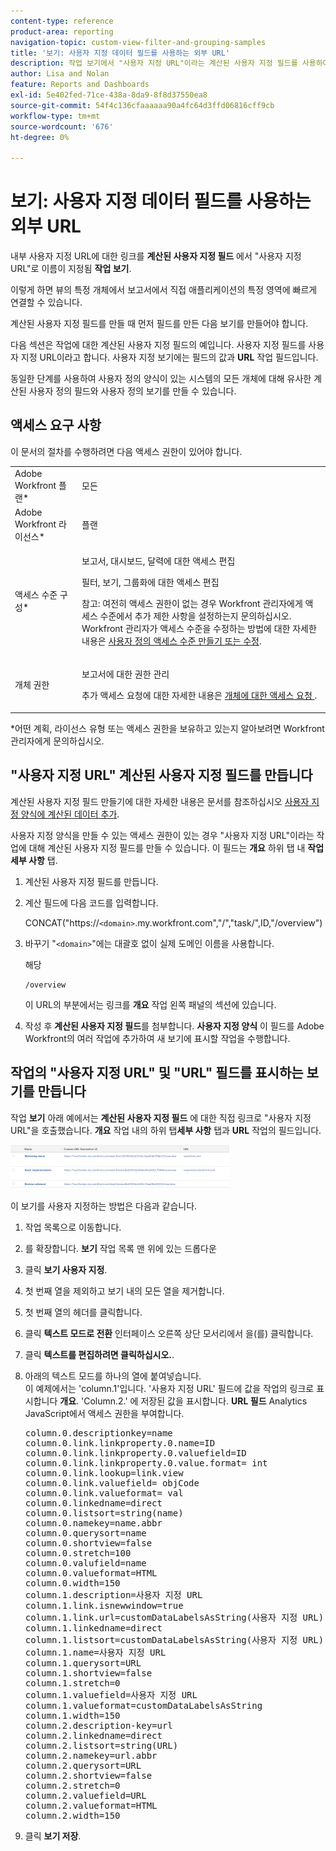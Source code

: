 ```yaml
---
content-type: reference
product-area: reporting
navigation-topic: custom-view-filter-and-grouping-samples
title: '보기: 사용자 지정 데이터 필드를 사용하는 외부 URL'
description: 작업 보기에서 "사용자 지정 URL"이라는 계산된 사용자 지정 필드를 사용하여 내부 사용자 지정 URL에 대한 링크를 표시할 수 있습니다.
author: Lisa and Nolan
feature: Reports and Dashboards
exl-id: 5e402fed-71ce-438a-8da9-8f8d37550ea8
source-git-commit: 54f4c136cfaaaaaa90a4fc64d3ffd06816cff9cb
workflow-type: tm+mt
source-wordcount: '676'
ht-degree: 0%

---
```


# 보기: 사용자 지정 데이터 필드를 사용하는 외부 URL

내부 사용자 지정 URL에 대한 링크를 **계산된 사용자 지정 필드** 에서 &quot;사용자 지정 URL&quot;로 이름이 지정됨 **작업 보기**.

이렇게 하면 뷰의 특정 개체에서 보고서에서 직접 애플리케이션의 특정 영역에 빠르게 연결할 수 있습니다.

계산된 사용자 지정 필드를 만들 때 먼저 필드를 만든 다음 보기를 만들어야 합니다.

다음 섹션은 작업에 대한 계산된 사용자 지정 필드의 예입니다. 사용자 지정 필드를 사용자 지정 URL이라고 합니다. 사용자 지정 보기에는 필드의 값과 **URL** 작업 필드입니다.

동일한 단계를 사용하여 사용자 정의 양식이 있는 시스템의 모든 개체에 대해 유사한 계산된 사용자 정의 필드와 사용자 정의 보기를 만들 수 있습니다.

## 액세스 요구 사항

이 문서의 절차를 수행하려면 다음 액세스 권한이 있어야 합니다.

<table style="table-layout:auto"> 
 <col> 
 <col> 
 <tbody> 
  <tr> 
   <td role="rowheader">Adobe Workfront 플랜*</td> 
   <td> <p>모든</p> </td> 
  </tr> 
  <tr> 
   <td role="rowheader">Adobe Workfront 라이선스*</td> 
   <td> <p>플랜 </p> </td> 
  </tr> 
  <tr> 
   <td role="rowheader">액세스 수준 구성*</td> 
   <td> <p>보고서, 대시보드, 달력에 대한 액세스 편집</p> <p>필터, 보기, 그룹화에 대한 액세스 편집</p> <p>참고: 여전히 액세스 권한이 없는 경우 Workfront 관리자에게 액세스 수준에서 추가 제한 사항을 설정하는지 문의하십시오. Workfront 관리자가 액세스 수준을 수정하는 방법에 대한 자세한 내용은 <a href="../../../administration-and-setup/add-users/configure-and-grant-access/create-modify-access-levels.md" class="MCXref xref">사용자 정의 액세스 수준 만들기 또는 수정</a>.</p> </td> 
  </tr> 
  <tr> 
   <td role="rowheader">개체 권한</td> 
   <td> <p>보고서에 대한 권한 관리</p> <p>추가 액세스 요청에 대한 자세한 내용은 <a href="../../../workfront-basics/grant-and-request-access-to-objects/request-access.md" class="MCXref xref">개체에 대한 액세스 요청 </a>.</p> </td> 
  </tr> 
 </tbody> 
</table>

&#42;어떤 계획, 라이선스 유형 또는 액세스 권한을 보유하고 있는지 알아보려면 Workfront 관리자에게 문의하십시오.

## &quot;사용자 지정 URL&quot; 계산된 사용자 지정 필드를 만듭니다

계산된 사용자 지정 필드 만들기에 대한 자세한 내용은 문서를 참조하십시오 [사용자 지정 양식에 계산된 데이터 추가](../../../administration-and-setup/customize-workfront/create-manage-custom-forms/add-calculated-data-to-custom-form.md).

사용자 지정 양식을 만들 수 있는 액세스 권한이 있는 경우 &quot;사용자 지정 URL&quot;이라는 작업에 대해 계산된 사용자 지정 필드를 만들 수 있습니다. 이 필드는 **개요** 하위 탭 내 **작업 세부 사항** 탭.

1. 계산된 사용자 지정 필드를 만듭니다.
1. 계산 필드에 다음 코드를 입력합니다.

   CONCAT(&quot;https://`<domain>`.my.workfront.com&quot;,&quot;/&quot;,&quot;task/&quot;,ID,&quot;/overview&quot;)

1. 바꾸기 &quot;`<domain>`&quot;에는 대괄호 없이 실제 도메인 이름을 사용합니다.

   해당

   ```
   /overview
   ```

   이 URL의 부분에서는 링크를 **개요** 작업 왼쪽 패널의 섹션에 있습니다.

1. 작성 후 **계산된 사용자 지정 필드**&#x200B;를 첨부합니다. **사용자 지정 양식** 이 필드를 Adobe Workfront의 여러 작업에 추가하여 새 보기에 표시할 작업을 수행합니다.

## 작업의 &quot;사용자 지정 URL&quot; 및 &quot;URL&quot; 필드를 표시하는 보기를 만듭니다

작업 **보기** 아래 예에서는 **계산된 사용자 지정 필드** 에 대한 직접 링크로 &quot;사용자 지정 URL&quot;을 호출했습니다. **개요** 작업 내의 하위 탭&#x200B;**세부 사항** 탭과 **URL** 작업의 필드입니다.

![](assets/task-view-with-custom-url-field-quicksilver-350x70.png)

이 보기를 사용자 지정하는 방법은 다음과 같습니다.

1. 작업 목록으로 이동합니다.
1. 를 확장합니다. **보기** 작업 목록 맨 위에 있는 드롭다운
1. 클릭 **보기 사용자 지정**.
1. 첫 번째 열을 제외하고 보기 내의 모든 열을 제거합니다.
1. 첫 번째 열의 헤더를 클릭합니다.
1. 클릭 **텍스트 모드로 전환** 인터페이스 오른쪽 상단 모서리에서 을(를) 클릭합니다.
1. 클릭 **텍스트를 편집하려면 클릭하십시오.**.
1. 아래의 텍스트 모드를 하나의 열에 붙여넣습니다.\
   이 예제에서는 &#39;column.1&#39;입니다. &#39;사용자 지정 URL&#39; 필드에 값을 작업의 링크로 표시합니다 **개요**. &#39;Column.2.&#39; 에 저장된 값을 표시합니다. **URL 필드** Analytics JavaScript에서 액세스 권한을 부여합니다.
   <pre>column.0.descriptionkey=name<br>column.0.link.linkproperty.0.name=ID<br>column.0.link.linkproperty.0.valuefield=ID<br>column.0.link.linkproperty.0.value.format= int<br>column.0.link.lookup=link.view<br>column.0.link.valuefield= objCode<br>column.0.link.valueformat= val<br>column.0.linkedname=direct<br>column.0.listsort=string(name)<br>column.0.namekey=name.abbr<br>column.0.querysort=name<br>column.0.shortview=false<br>column.0.stretch=100<br>column.0.valufield=name<br>column.0.valueformat=HTML<br>column.0.width=150<br>column.1.description=사용자 지정 URL<br>column.1.link.isnewwindow=true<br>column.1.link.url=customDataLabelsAsString(사용자 지정 URL)<br>column.1.linkedname=direct<br>column.1.listsort=customDataLabelsAsString(사용자 지정 URL)<br>column.1.name=사용자 지정 URL<br>column.1.querysort=URL<br>column.1.shortview=false<br>column.1.stretch=0<br>column.1.valuefield=사용자 지정 URL<br>column.1.valueformat=customDataLabelsAsString<br>column.1.width=150<br>column.2.description-key=url<br>column.2.linkedname=direct<br>column.2.listsort=string(URL)<br>column.2.namekey=url.abbr<br>column.2.querysort=URL<br>column.2.shortview=false<br>column.2.stretch=0<br>column.2.valuefield=URL<br>column.2.valueformat=HTML<br>column.2.width=150</pre>

1. 클릭 **보기 저장**.
